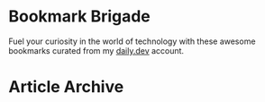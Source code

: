 # Bookmark Brigade
Fuel your curiosity in the world of technology with these awesome bookmarks curated from my [daily.dev](https://app.daily.dev/Anmol-Baranwal) account.

# Article Archive

<!--  daily.dev BOOKMARKS:START -->
<!--  daily.dev BOOKMARKS:END -->
